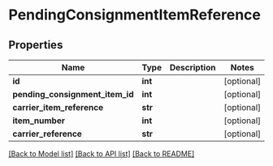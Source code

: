 # PendingConsignmentItemReference

## Properties
Name | Type | Description | Notes
------------ | ------------- | ------------- | -------------
**id** | **int** |  | [optional] 
**pending_consignment_item_id** | **int** |  | [optional] 
**carrier_item_reference** | **str** |  | [optional] 
**item_number** | **int** |  | [optional] 
**carrier_reference** | **str** |  | [optional] 

[[Back to Model list]](../README.md#documentation-for-models) [[Back to API list]](../README.md#documentation-for-api-endpoints) [[Back to README]](../README.md)

